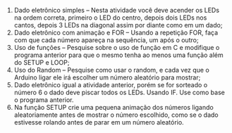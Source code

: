 1. Dado eletrônico simples – Nesta atividade você deve acender os LEDs na ordem correta, primeiro o LED do centro, depois dois LEDs nos cantos, depois 3 LEDs na diagonal assim por diante como em um dado;
3. Dado eletrônico com animação e FOR – Usando a repetição FOR, faça com que cada número apareça na sequência, um após o outro;
4. Uso de funções – Pesquise sobre o uso de função em C e modifique o programa anterior para que o mesmo tenha ao menos uma função além do SETUP e LOOP;
5. Uso do Random – Pesquise como usar o random, e cada vez que o Arduino ligar ele irá escolher um número aleatório para mostrar; 
6. Dado eletrônico igual a atividade anterior, porém se for sorteado o número 6 o dado deve piscar todos os LEDs. Usando IF. Use como base o programa anterior.
7. Na função SETUP crie uma pequena animação dos números ligando aleatoriamente antes de mostrar o número escolhido, como se o dado estivesse rolando antes de parar em um número aleatório.
